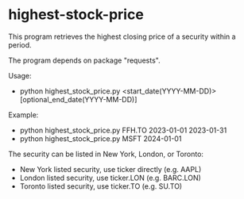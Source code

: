 # highest-stock-price

This program retrieves the highest closing price of a security within a period.

The program depends on package "requests".

Usage:
- python highest_stock_price.py <ticker> <start_date(YYYY-MM-DD)> [optional_end_date(YYYY-MM-DD)]

Example:
- python highest_stock_price.py FFH.TO 2023-01-01 2023-01-31
- python highest_stock_price.py MSFT 2024-01-01

The security can be listed in New York, London, or Toronto:
- New York listed security, use ticker directly (e.g. AAPL)
- London listed security, use ticker.LON (e.g. BARC.LON)
- Toronto listed security, use ticker.TO (e.g. SU.TO)
